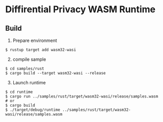 # Diffirential Privacy WASM Runtime

## Build

1. Prepare environment
```
$ rustup target add wasm32-wasi
```

2. compile sample

```
$ cd samples/rust
$ cargo build --target wasm32-wasi --release
```

3. Launch runtime

```
$ cd runtime
$ cargo run ../samples/rust/target/wasm32-wasi/release/samples.wasm
# or
$ cargo build
$ ./target/debug/runtime ../samples/rust/target/wasm32-wasi/release/samples.wasm
```